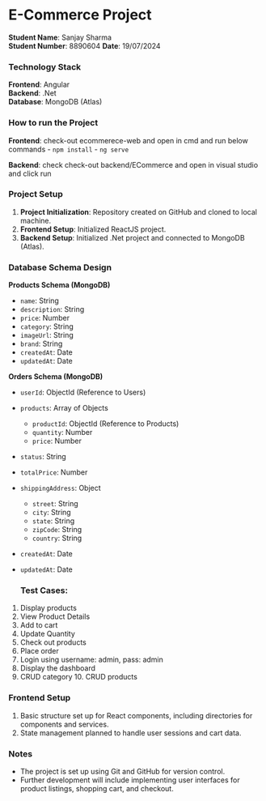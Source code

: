 # E-Commerce Project

**Student Name**: Sanjay Sharma  
**Student Number**: 8890604 
**Date**: 19/07/2024

### Technology Stack

**Frontend**: Angular  
**Backend**: .Net  
**Database**: MongoDB (Atlas)

### How to run the Project
**Frontend**: check-out ecommerece-web and open in cmd and run below commands
	- `npm install`
	- `ng serve`

**Backend**: check check-out backend/ECommerce and open in visual studio and click run 


### Project Setup

1. **Project Initialization**: Repository created on GitHub and cloned to local machine.
2. **Frontend Setup**: Initialized ReactJS project.
3. **Backend Setup**: Initialized .Net project and connected to MongoDB (Atlas).

### Database Schema Design

**Products Schema (MongoDB)**

- `name`: String
- `description`: String
- `price`: Number
- `category`: String
- `imageUrl`: String
- `brand`: String
- `createdAt`: Date
- `updatedAt`: Date

**Orders Schema (MongoDB)**

- `userId`: ObjectId (Reference to Users)
- `products`: Array of Objects
  - `productId`: ObjectId (Reference to Products)
  - `quantity`: Number
  - `price`: Number
- `status`: String
- `totalPrice`: Number
- `shippingAddress`: Object
  - `street`: String
  - `city`: String
  - `state`: String
  - `zipCode`: String
  - `country`: String
- `createdAt`: Date
- `updatedAt`: Date

  ### Test Cases:
1. Display products
2. View Product Details
3. Add to cart
4. Update Quantity
5. Check out products
6. Place order
7. Login using username: admin, pass: admin
8. Display the dashboard
9. CRUD category
10. CRUD products

### Frontend Setup

1. Basic structure set up for React components, including directories for components and services.
2. State management planned to handle user sessions and cart data.

### Notes

- The project is set up using Git and GitHub for version control.
- Further development will include implementing user interfaces for product listings, shopping cart, and checkout.
